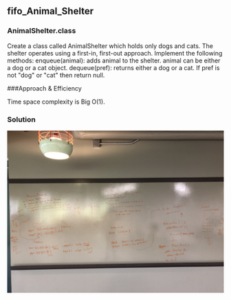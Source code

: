## fifo_Animal_Shelter

### AnimalShelter.class
  <!-- Description of the challenge -->
Create a class called AnimalShelter which holds only dogs and cats. The shelter operates using a first-in, first-out approach.
Implement the following methods:
enqueue(animal): adds animal to the shelter. animal can be either a dog or a cat object.
dequeue(pref): returns either a dog or a cat. If pref is not "dog" or "cat" then return null.

  ###Approach & Efficiency  

 
 Time space complexity is Big O(1).
 
 
  
  ### Solution   
   ![](../images/StacksandQueues.jpeg)